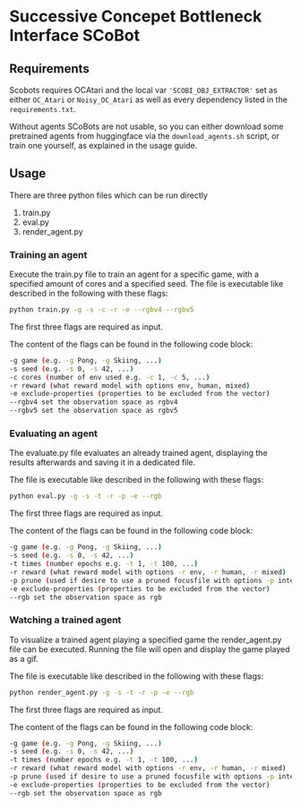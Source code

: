 # Successive Concepet Bottleneck Interface SCoBot
## Requirements
Scobots requires OCAtari and the local var ```'SCOBI_OBJ_EXTRACTOR'``` set as either ```OC_Atari``` or ```Noisy_OC_Atari``` as well as every dependency listed in the ```requirements.txt```.

Without agents SCoBots are not usable, so you can either download some pretrained agents from huggingface via the ```download_agents.sh``` script, or train one yourself, as explained in the usage guide.

## Usage
There are three python files which can be run directly
1. train.py
2. eval.py
3. render_agent.py

### Training an agent
Execute the train.py file to train an agent for a specific game, with a specified amount of cores and a specified seed.
The file is executable like described in the following with these flags:
```bash
python train.py -g -s -c -r -e --rgbv4 --rgbv5
```
The first three flags are required as input.

The content of the flags can be found in the following code block:
```bash
-g game (e.g. -g Pong, -g Skiing, ...)
-s seed (e.g. -s 0, -s 42, ...)
-c cores (number of env used e.g. -c 1, -c 5, ...)
-r reward (what reward model with options env, human, mixed)
-e exclude-properties (properties to be excluded from the vector)
--rgbv4 set the observation space as rgbv4
--rgbv5 set the observation space as rgbv5
```
### Evaluating an agent
The evaluate.py file evaluates an already trained agent, displaying the results afterwards and saving it in a dedicated file.

The file is executable like described in the following with these flags:
```bash
python eval.py -g -s -t -r -p -e --rgb
```
The first three flags are required as input.

The content of the flags can be found in the following code block:
```bash
-g game (e.g. -g Pong, -g Skiing, ...)
-s seed (e.g. -s 0, -s 42, ...)
-t times (number epochs e.g. -t 1, -t 100, ...)
-r reward (what reward model with options -r env, -r human, -r mixed)
-p prune (used if desire to use a pruned focusfile with options -p internal, -p external)
-e exclude-properties (properties to be excluded from the vector)
--rgb set the observation space as rgb
```

### Watching a trained agent
To visualize a trained agent playing a specified game the render_agent.py file can be executed.
Running the file will open and display the game played as a gif.

The file is executable like described in the following with these flags:
```bash
python render_agent.py -g -s -t -r -p -e --rgb
```
The first three flags are required as input.

The content of the flags can be found in the following code block:
```bash
-g game (e.g. -g Pong, -g Skiing, ...)
-s seed (e.g. -s 0, -s 42, ...)
-t times (number epochs e.g. -t 1, -t 100, ...)
-r reward (what reward model with options -r env, -r human, -r mixed)
-p prune (used if desire to use a pruned focusfile with options -p internal, -p external)
-e exclude-properties (properties to be excluded from the vector)
--rgb set the observation space as rgb
```
